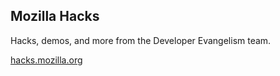## Mozilla Hacks

Hacks, demos, and more from the Developer Evangelism team.

[hacks.mozilla.org](https://hacks.mozilla.org/)
